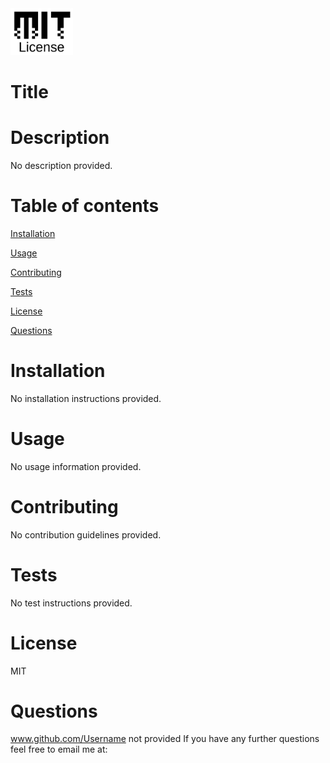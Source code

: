 <img src="../assets/mit-logo.png" width="100">

# Title


# Description


No description provided.
# Table of contents


[Installation](#installation)

[Usage](#usage)

[Contributing](#contributing)

[Tests](#tests)

[License](#license)

[Questions](#questions)

# Installation


No installation instructions provided.
# Usage


No usage information provided.
# Contributing


No contribution guidelines provided.
# Tests


No test instructions provided.
# License


MIT
# Questions

www.github.com/Username not provided
If you have any further questions feel free to email me at: <No email has been provided>
